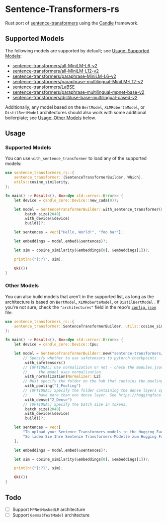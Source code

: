 # Sentence-Transformers-rs

Rust port of [sentence-transformers](https://github.com/UKPLab/sentence-transformers) using the [Candle](https://github.com/huggingface/candle) framework.

## Supported Models

The following models are supported by default; see [Usage: Supported Models](#supported-models):

- [sentence-transformers/all-MiniLM-L6-v2](https://huggingface.co/sentence-transformers/all-MiniLM-L6-v2)
- [sentence-transformers/all-MiniLM-L12-v2](https://huggingface.co/sentence-transformers/all-MiniLM-L12-v2)
- [sentence-transformers/paraphrase-MiniLM-L6-v2](https://huggingface.co/sentence-transformers/paraphrase-MiniLM-L6-v2)
- [sentence-transformers/paraphrase-multilingual-MiniLM-L12-v2](https://huggingface.co/sentence-transformers/paraphrase-multilingual-MiniLM-L12-v2)
- [sentence-transformers/LaBSE](https://huggingface.co/sentence-transformers/LaBSE)
- [sentence-transformers/paraphrase-multilingual-mpnet-base-v2](https://huggingface.co/sentence-transformers/paraphrase-multilingual-mpnet-base-v2)
- [sentence-transformers/distiluse-base-multilingual-cased-v2](https://huggingface.co/sentence-transformers/distiluse-base-multilingual-cased-v2)

Additionally, any model based on the `BertModel`, `XLMRobertaModel`, or `DistilBertModel` architectures should also work with some additional boilerplate; see [Usage: Other Models](#other-models) below.


## Usage

### Supported Models
You can use `with_sentence_transformer` to load any of the supported models:

```Rust
use sentence_transformers_rs::{
    sentence_transformer::{SentenceTransformerBuilder, Which},
    utils::cosine_similarity,
};

fn main() -> Result<(), Box<dyn std::error::Error>> {
    let device = candle_core::Device::new_cuda(0)?;

    let model = SentenceTransformerBuilder::with_sentence_transformer(&Which::AllMiniLML6v2)
        .batch_size(2048)
        .with_device(&device)
        .build()?;

    let sentences = vec!["Hello, World!", "foo bar"];

    let embeddings = model.embed(&sentences)?;

    let sim = cosine_similarity(&embeddings[0], &embeddings[1])?;

    println!("{:?}", sim);

    Ok(())
}
```

### Other Models

You can also build models that aren’t in the supported list, as long as the architecture is based on `BertModel`, `XLMRobertaModel`, or `DistilBertModel` . If you're not sure, check the `"architectures"` field in the repo's [`config.json`](https://huggingface.co/sentence-transformers/all-MiniLM-L6-v2/blob/main/config.json) file.

```Rust
use sentence_transformers_rs::{
    sentence_transformer::SentenceTransformerBuilder, utils::cosine_similarity,
};

fn main() -> Result<(), Box<dyn std::error::Error>> {
    let device = candle_core::Device::Cpu;

    let model = SentenceTransformerBuilder::new("sentence-transformers/LaBSE")
        // Specify whether to use safetensors to pytorch checkpoints
        .with_safetensors()
        // [OPTIONAL] Use normalization or not - check the modules.json file to see if
        //     the model uses normalization
        .with_normalization(Normalizer::L2)
        // Must specify the folder on the hub that contains the pooling layer config.json.
        .with_pooling("1_Pooling")
        // [OPTIONAL] Specify the folder containing the dense layers spec. Some models
        //     have more than one dense layer. See https://huggingface.co/google/embeddinggemma-300m for example.
        .with_dense("2_Dense")
        // [OPTIONAL] Specify the batch size in tokens.
        .batch_size(2048)
        .with_device(&device)
        .build()?;

    let sentences = vec![
        "To upload your Sentence Transformers models to the Hugging Face Hub",
        "So laden Sie Ihre Sentence Transformers-Modelle zum Hugging Face Hub hoch",
    ];

    let embeddings = model.embed(&sentences)?;

    let sim = cosine_similarity(&embeddings[0], &embeddings[1])?;

    println!("{:?}", sim);

    Ok(())
}
```

## Todo

- [ ] Support `MPNetMaskedLM` architecture
- [ ] Support `Gemma3TextModel` architecture